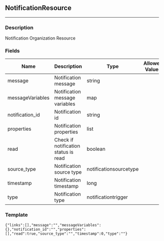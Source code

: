 ## NotificationResource
---
### Description
Notification Organization Resource
### Fields
| Name | Description | Type | Allowed Values | Required |
| ---- | ----------- | ---- | -------------- | -------- |
| message | Notification message | string |  | false |
| messageVariables | Notification message variables | map |  | false |
| notification_id | Notification id | string |  | false |
| properties | Notification properties | list |  | false |
| read | Check if notification status is read | boolean |  | false |
| source_type | Notification source type | notificationsourcetype |  | false |
| timestamp | Notification timestamp | long |  | false |
| type | Notification type | notificationtrigger |  | false |
### Template
```
{"links":[],"message":"","messageVariables":{},"notification_id":"","properties":[],"read":true,"source_type":"","timestamp":0,"type":""}
```
